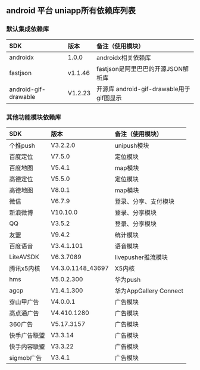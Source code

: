 ## android 平台 uniapp所有依赖库列表

### 默认集成依赖库

|SDK|版本|备注（使用模块）
|:----|:----|:----
|androidx|1.0.0|androidx相关依赖库
|fastjson|v1.1.46|fastjson是阿里巴巴的开源JSON解析库
|android-gif-drawable|V1.2.23|开源库 android-gif-drawable用于gif图显示

### 其他功能模块依赖库

|SDK|版本|备注（使用模块）
|:----|:----|:----
|个推push|V3.2.2.0|unipush模块
|百度定位|V7.5.0|定位模块
|百度地图|V5.4.1|map模块
|高德定位|V5.5.0|定位模块
|高德地图|V8.0.1|map模块
|微信|V6.7.9|登录、分享、支付模块
|新浪微博|V10.10.0|登录、分享模块
|QQ|V3.5.2|登录、分享模块
|友盟|V9.4.2|统计模块
|百度语音|V3.4.1.101|语音模块
|LiteAVSDK|V6.3.7089|livepusher推流模块
|腾讯x5内核|V4.3.0.1148_43697|X5内核
|hms|V5.0.2.300|华为push
|agcp|V1.4.1.300|华为AppGallery Connect
|穿山甲广告|V4.0.0.1|广告模块
|高点通广告|V4.410.1280|广告模块
|360广告|V5.17.3157|广告模块
|快手广告联盟|V3.3.14|广告模块
|快手内容联盟|V3.3.22|广告模块
|sigmob广告|V3.4.1|广告模块
